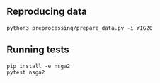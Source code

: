 ## Reproducing data
```
python3 preprocessing/prepare_data.py -i WIG20
```

## Running tests
```
pip install -e nsga2
pytest nsga2
```
